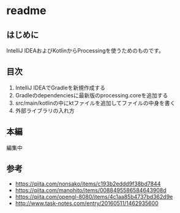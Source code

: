 # readme

## はじめに
IntelliJ IDEAおよびKotlinからProcessingを使うためのものです。

## 目次
1. IntelliJ IDEAでGradleを新規作成する
2. Gradleのdependenciesに最新版のprocessing.coreを追加する
3. src/main/kotlinの中にktファイルを追加してファイルの中身を書く
4. 外部ライブラリの入れ方

## 本編
編集中

## 参考
* https://qiita.com/nonsako/items/c193b2eddd9f38bd7844
* https://qiita.com/manohito/items/0088495586584643908d
* https://qiita.com/opengl-8080/items/4c1aa85b4737bd362d9e
* http://www.task-notes.com/entry/20160511/1462935600
